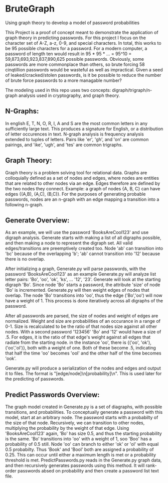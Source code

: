 # BruteGraph
Using graph theory to develop a model of password probabilities

<p>This Project is a proof of concept meant to demonstrate the application of graph theory in predicting passwords. For this project I focus on the character set of A-Z, a-z, 0-9, and special characters. In total, this works to be 95 possible characters for a password. For a modern computer, a password of length ten would result in 95 * 95 * ... = 95^10 = 59,873,693,923,837,890,625 possible passwords. Obviously, some passwords are more commonplace than others, so brute forcing 58 cinqtillion passwords would be wasteful as well as impractical. Given a seed of leaked/cracked/stolen passwords, is it be possible to reduce the number of brute force passwords to a more managable number?</p>
<p>The modeling used in this repo uses two concepts: digraph/trigraph/n-graph analysis used in cryptography, and graph theory.</p> 
  
  
  
## N-Graphs:
  
<p>In english E, T, N, O, R, I, A and S are the most common letters in any sufficiently large text. This produces a signature for English, or a distribution of letter occurences in text. N-graph analysis is frequency analysis extended to tuples of letters. Pairs like 'er', 'gh', and 'on' are common pairings, and 'ike', 'ugh', and 'tes' are common trigraphs.</p>
  
  
  
## Graph Theory:
  
<p>Graph theory is a problem solving tool for relational data. Graphs are colloquially defined as a set of nodes and edges, where nodes are entities that are related to other nodes via an edge. Edges therefore are defined by the two nodes they connect. Example: a graph of nodes {A, B, C} can have edges {(A,B), (A,C), (B,C)}. For the purposes of generating probable passwords, nodes are an n-graph with an edge mapping a transition into a following n-graph.</p>
  
  
  
## Generate Overview:
  
<p>As an example, we will use the password 'BooksAreCool123' and use digraph analysis. Generate starts with making a list of all digraphs possible, and then making a  node to represent the digraph set. All valid edges/transitions are preemptively created too. Node 'ab' can transition into 'bc' because of the overlapping 'b'; 'ab' cannot transition into '12' because there is no overlap.</p>

<p>After initializing a graph, Generate.py will parse passwords, with the password 'BooksAreCool123' as an example Generate.py will analyze list letter pairs: 'Bo', 'oo', 'ok', 'ks', ... '12', '23'. Generate will look at the starting digraph 'Bo'. Since node 'Bo' starts a password, the attribute 'size' of node 'Bo' is incremented. Generate.py will then weight edges of nodes that overlap. The node 'Bo' transitions into 'oo', thus the edge ('Bo','oo') will now have a weight of 1. This process is done iteratively across all digraphs of the password.</p>

<p>After all passwords are parsed, the size of nodes and weight of edges are normalized. Weight and size are probabilities of an occurance in a range of 0-1. Size is recalculated to be the ratio of that nodes size against all other nodes. With a second password '123456' 'Bo' and '12' would have a size of .5. For edges, it is the ratio of that edge's weight against all edges that radiate from the starting node. in the instance 'oo', there is {('oo', 'ok'),('oo','ol')}, both with a weight of one. Both of these become .5, indicating that half the time 'oo' becomes 'ool' and the other half of the time becomes 'ook'.</p>
    
<p>Generate.py will produce a serialization of the nodes and edges and output it to files. The format is "[edge/node]\n[probability]\n". This is used later for the
predicting of passwords.</p>
    
    
    
## Predict Passwords Overview:
    
<p>The graph model created in Generate.py is a set of diagraphs, with possible transitions, and probabilities. To conceptually generate a password with this model, start at an arbitrary node. The password starts with a probabilty of the size of that node. Recursively, we can transition to other nodes, multiplying the probability by the weight of that edge. Using 'BooksAreCool123' again, 'Bo' has size 0.5, and thus the starting probability is the same. 'Bo' transitions into 'oo' with a weight of 1, soo 'Boo' has a probability of 0.5 still. Node 'oo' can branch to either 'ok' or 'ol' with equal 0.5 probabilty. Thus 'Book' and 'Bool' both are assigned a probability of 0.25. This can occur until either a maximum length is met or a probability threshold is met. PredictPasswords.py reads in the Generate.py graph data, and then recursively generates passwords using this method. It will rank-order passwords absed on probability and then create a password list text file.</p>
